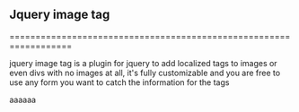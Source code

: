 Jquery image tag
------------------------------------------------------------------

==================================================================

jquery image tag is a plugin for jquery to add localized tags to images or even divs with no images at all, it's fully customizable and you are
 free to use any form you want to catch the information for the tags


 aaaaaa

